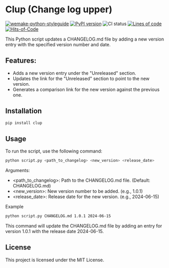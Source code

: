# Clup (Change log upper)

[![wemake-python-styleguide](https://img.shields.io/badge/style-wemake-000000.svg)](https://github.com/wemake-services/wemake-python-styleguide)
[![PyPI version](https://badge.fury.io/py/clup.svg)](https://badge.fury.io/py/clup)
![CI status](https://github.com/blablatdinov/clup/actions/workflows/pr-check.yml/badge.svg?branch=master)
[![Lines of code](https://tokei.rs/b1/github/blablatdinov/clup)](https://github.com/XAMPPRocky/tokei_rs)
[![Hits-of-Code](https://hitsofcode.com/github/blablatdinov/clup)](https://hitsofcode.com/github/blablatdinov/clup/view)

This Python script updates a CHANGELOG.md file by adding a new version entry with the specified version number and date.

## Features:

- Adds a new version entry under the "Unreleased" section.
- Updates the link for the "Unreleased" section to point to the new version.
- Generates a comparison link for the new version against the previous one.

## Installation

```bash
pip install clup
```

## Usage

To run the script, use the following command:

```bash
python script.py <path_to_changelog> <new_version> <release_date>
```

Arguments:

- <path_to_changelog>: Path to the CHANGELOG.md file. (Default: CHANGELOG.md)
- <new_version>: New version number to be added. (e.g., 1.0.1)
- <release_date>: Release date for the new version. (e.g., 2024-06-15)

Example

```bash
python script.py CHANGELOG.md 1.0.1 2024-06-15
```

This command will update the CHANGELOG.md file by adding an entry for version 1.0.1 with the release date 2024-06-15.

## License

This project is licensed under the MIT License.

